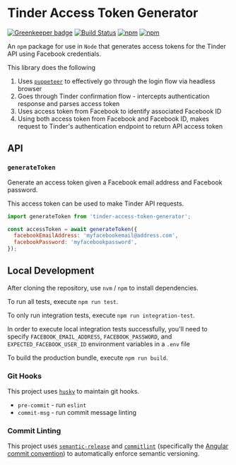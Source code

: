 # Tinder Access Token Generator

[![Greenkeeper badge](https://badges.greenkeeper.io/jaebradley/tinder-access-token-generator.svg)](https://greenkeeper.io/)
[![Build Status](https://travis-ci.org/jaebradley/tinder-access-token-generator.svg?branch=master)](https://travis-ci.org/jaebradley/tinder-access-token-generator)
[![npm](https://img.shields.io/npm/dt/tinder-access-token-generator.svg)](https://www.npmjs.com/package/tinder-access-token-generator)
[![npm](https://img.shields.io/npm/v/tinder-access-token-generator.svg)](https://www.npmjs.com/package/tinder-access-token-generator)

An `npm` package for use in `Node` that generates access tokens for the Tinder API using Facebook credentials.

This library does the following

1. Uses [`puppeteer`](https://github.com/GoogleChrome/puppeteer) to effectively go through the login flow via headless browser
2. Goes through Tinder confirmation flow - intercepts authentication response and parses access token
3. Uses access token from Facebook to identify associated Facebook ID
4. Using both access token from Facebook and Facebook ID, makes request to Tinder's authentication endpoint to return API access token

## API

### `generateToken`

Generate an access token given a Facebook email address and Facebook password.

This access token can be used to make Tinder API requests.

```javascript
import generateToken from 'tinder-access-token-generator';

const accessToken = await generateToken({
  facebookEmailAddress: 'myfacebookemail@address.com',
  facebookPassword: 'myfacebookpassword',
});
```

## Local Development

After cloning the repository, use `nvm` / `npm` to install dependencies.

To run all tests, execute `npm run test`.

To only run integration tests, execute `npm run integration-test`.

In order to execute local integration tests successfully, you'll need to specify `FACEBOOK_EMAIL_ADDRESS`, `FACEBOOK_PASSWORD`, and `EXPECTED_FACEBOOK_USER_ID` environment variables in a `.env` file

To build the production bundle, execute `npm run build`.

### Git Hooks

This project uses [`husky`](https://github.com/typicode/husky) to maintain git hooks.

- `pre-commit` - run `eslint`
- `commit-msg` - run commit message linting

### Commit Linting

This project uses [`semantic-release`](https://github.com/semantic-release/semantic-release) and [`commitlint`](https://github.com/conventional-changelog/commitlint) (specifically the [Angular commit convention](https://gist.github.com/stephenparish/9941e89d80e2bc58a153)) to automatically enforce semantic versioning.
